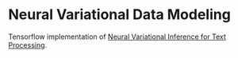 Neural Variational Data Modeling
===============================================================================

Tensorflow implementation of [Neural Variational Inference for Text Processing](http://arxiv.org/abs/1511.06038).
